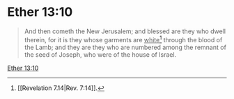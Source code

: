 # Ether 13:10

> And then cometh the New Jerusalem; and blessed are they who dwell therein, for it is they whose garments are <u>white</u>[^a] through the blood of the Lamb; and they are they who are numbered among the remnant of the seed of Joseph, who were of the house of Israel.

[Ether 13:10](https://www.churchofjesuschrist.org/study/scriptures/bofm/ether/13?lang=eng&id=p10#p10)


[^a]: [[Revelation 7.14|Rev. 7:14]].  
